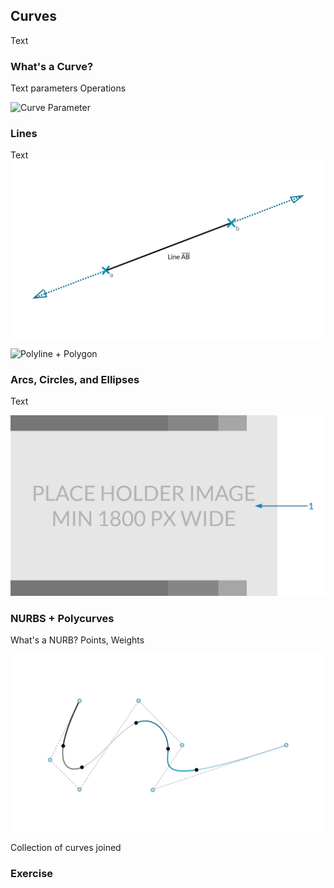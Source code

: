## Curves
Text


### What's a Curve?
Text
parameters
Operations

![Curve Parameter](images/5-4/CurveParamter.png)


### Lines
Text
![Line](images/5-4/Line.png)

![Polyline + Polygon](images/5-4/Polyline.png)

### Arcs, Circles, and Ellipses
Text

![Arcs + Circles](images/5-4/Arcs+Circles.png)


### NURBS + Polycurves

What's a NURB?
Points, Weights

![NURBS Curve](images/5-4/NURBScurve.png)

Collection of curves joined

### Exercise
